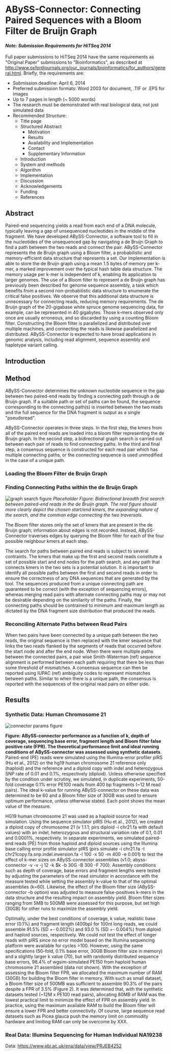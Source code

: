 # ABySS-Connector: Connecting Paired Sequences with a Bloom Filter de Bruijn Graph
#### _Note: Submission Requirements for HiTSeq 2014_

Full paper submissions to HiTSeq 2014 have the same requirements as "Original Paper" submissions to "Bioinformatics", as described at http://www.oxfordjournals.org/our_journals/bioinformatics/for_authors/general.html. Briefly, the requirements are:

* Submission deadline: April 6, 2014
* Preferred submission formats: Word 2003 for document, .TIF or .EPS for images
* Up to 7 pages in length (~ 5000 words)
* The research must be demonstrated with real biological data, not just simulated data
* Recommended Structure:
  * Title page
  * Structured Abstract
    * Motivation
    * Results
    * Availability and Implementation
    * Contact
    * Supplementary Information
  * Introduction
  * System and methods
  * Algorithm
  * Implementation
  * Discussion
  * Acknowledgements
  * Funding
  * References

## Abstract

Paired-end sequencing yields a read from each end of a DNA molecule, typically leaving a gap of unsequenced nucleotides in the middle of the fragment. We have developed ABySS-Connector, a software tool to fill in the nucleotides of the unsequenced gap by navigating a de Bruijn Graph to find a path between the two reads and connect the pair. ABySS-Connector represents the de Bruijn graph using a Bloom filter, a probabilistic and memory-efficient data structure that represents a set. Our implementation is able to store the de Bruijn graph using a mean 1.5 bytes of memory per k-mer, a marked improvement over the typical hash table data structure. The memory usage per k-mer is independent of k, enabling its application to larger genomes. The use of a Bloom filter to represent a de Bruijn graph has previously been described for genome sequence assembly, a task which benefits from a second non-probabilistic data structure to enumerate the critical false positives. We observe that this additional data structure is unnecessary for connecting reads, reducing memory requirements. The de Bruijn graph of the 20-gigabase white spruce genome sequencing data, for example, can be represented in 40 gigabytes. Those k-mers observed only once are usually erroneous, and so discarded by using a counting Bloom filter. Constructing the Bloom filter is parallelized and distributed over multiple machines, and
connecting the reads is likewise parallelized and distributed. ABySS-Connector is expected to have broad applications in genomic analysis, including read alignment, sequence assembly and haplotype variant calling.

## Introduction
## Method

ABySS-Connector determines the unknown nucleotide sequence in the gap between two paired-end reads by finding a connecting path through a de Bruijn graph. If a suitable path or set of paths can be found, the sequence corresponding to the connecting path(s) is inserted between the two reads and the full sequence for the DNA fragment is output as a single "pseudoread".

ABySS-Connector operates in three steps.  In the first step, the kmers from all of the paired end reads are loaded into a bloom filter representing the de Bruijn graph.  In the second step, a bidirectional graph search is carried out between each pair of reads to find connecting paths.  In the third and final step, a consensus sequence is constructed for each read pair which has multiple connecting paths, or the connecting sequence is used unmodified in the case of a unique path.

### Loading the Bloom Filter de Bruijn Graph
### Finding Connecting Paths within the de Bruijn Graph

![graph search figure](https://github.com/bcgsc/abyss-connector-paper/raw/master/figures/graphsearch_placeholder.png "graph search figure placeholder") _Placeholder Figure: Bidirectional breadth first search between paired-end reads in the de Bruijn graph. The real figure should more clearly depict the chosen start/end kmers, the expanding nature of the search, and the common edge connecting the two traversals._ 

The Bloom filter stores only the set of kmers that are present in the de Bruijn graph; information about edges is not recorded. Instead, ABySS-Connector traverses edges by querying the Bloom filter for each of the four possible neighbour kmers at each step.

The search for paths between paired end reads is subject to several contraints. The kmers that make up the first and second reads constitute a set of possible start and end nodes for the path search, and any path that connects kmers in the two sets is a potential solution.  It is important to identify all possible paths between the first and second reads in order to ensure the correctness of any DNA sequences that are generated by the tool.  The sequences produced from a unique connecting path are guaranteed to be correct (with the exception of sequencing errors), whereas merging read pairs with alternate connecting paths may or may not be desirable depending on the similarity of the paths.  Finally, the connecting paths should be contrained to minimum and maximum length as dictated by the DNA fragment size distribution that produced the reads.  

### Reconciling Alternate Paths between Read Pairs

When two pairs have been connected by a unique path between the two reads, the original sequence is then replaced with the kmer sequence that links the two reads flanked by the segments of reads that occurred before the start node and after the end node. When there were multiple paths between the connected pairs, a pair wise Smith-Waterman (ref) sequence alignment is performed between each path requiring that there be less than some threshold of mismatches. A consensus sequence can then be reported using IUPAC (ref) ambiguity codes to represent mismatches between paths. Similar to when there is a unique path, the consensus is reported with the sequences of the original read pairs on either side.

## Results

### Synthetic Data: Human Chromosome 21

![connector params figure](https://github.com/bcgsc/abyss-connector-paper/raw/master/figures/connector_params.png  "connector params figure")

**Figure: ABySS-connector performance as a function of k, depth of coverage, sequencing base error, fragment length and Bloom filter false positive rate (FPR). The theoretical performance limit and ideal running conditions of ABySS-connector was assessed using synthetic datasets**.  Paired-end (PE) reads were simulated using the Illumina-error profiler pIRS (Hu et al., 2012) on the hg19 human chromosome 21 reference only (haploid) and the reference and a diploid copy with indel and heterozygous SNP rate of 0.01 and 0.1%, respectively (diploid).  Unless otherwise specified by the condition under scrutiny, we simulated, in duplicate experiments, 50-fold coverage 0.1% error PE100 reads from 400 bp fragments (~12 M read pairs).  The ideal k-value for running ABySS-connector on these data was determined to be 60 and a Bloom filter size of 30GB was used to ensure optimum performance, unless otherwise stated.  Each point shows the mean value of the measure.

HG19 human chromosome 21 was used as a haploid source for read simulation.  Using the sequence simulator pIRS (Hu et al., 2012), we created a diploid copy of chromosome 21 (v 1.1.1; pirs diploid -i chr21.fa with default values) with an indel, heterozygous and structural variation rate of 0.1, 0.01 and 0.0001%, respectively. In separate experiments, we simulated paired-end reads (PE) from those haploid and diploid sources using the Illumina base calling error profile simulator pIRS (pirs simulate -i chr21.fa -I chr21copy.fa.snp.indel.inversion.fa -l 100 -x 50 -m 400 -e 0.001) to test the effect of k-mer sizes on ABySS-connector assemblies (v1.0; abyss-connector -v -v -j 12 -k $k -b 30G -B 300 -F 700).  Assembly conditions such as depth of coverage, base errors and fragment lengths were tested by adjusting the parameters of the read simulator in accordance with the measure tested while setting the assembly k-value to that of the optimal assemblies (k=60).  Likewise, the effect of the Bloom filter size (ABySS-connector –b option) was adjusted to measure false-positives k-mers in the data structure and the resulting impact on assembly yield. Bloom filter sizes ranging from 5MB to 500MB were assessed for this purpose, but set high (30GB) for other runs to maximize the assembly yield.

Optimally, under the best conditions of coverage, k value, realistic base error (0.1%) and fragment length (400bp) for 100nt long reads, we could assemble 91.5% (SD +- 0.002%) and 93.0 % (SD +- 0.004%) from diploid and haploid sources, respectively.  We could not test the effect of longer reads with pIRS since no error model based on the Illumina sequencing platform were available for cycles >100.  However, using the same specifications (50-fold, 0.1% base error, 30GB Bloom filter size in memory) and a slightly larger k value (70), but with randomly distributed sequence base errors, 98.4% of wgsim-simulated PE150 from haploid human chromosome 21 assembled (data not shown).
	With the exception of assessing the Bloom filter FPR, we allocated the maximum number of RAM (30GB) for building the Bloom filter in memory.  With such as small dataset, a Bloom filter size of 500MB was sufficient to assemble 90.3% of the pairs despite a FPR of 3.5% (Figure 2).  It was determined that, with the synthetic datasets tested (~12M x PE100 read pairs), allocating 80MB of RAM was the lowest practical limit to minimize the effect of FPR on assembly yield.  In practice, using the maximum available RAM to build the Bloom filter will ensure a lower FPR and better connectivity.  Of course, large sequence read datasets such as  Picea glauca push the memory limit on commodity hardware and limiting RAM can only be overcome by XXX.
	
### Real Data: Illumina Sequencing for Human Individual NA19238

Data: https://www.ebi.ac.uk/ena/data/view/PRJEB4252
